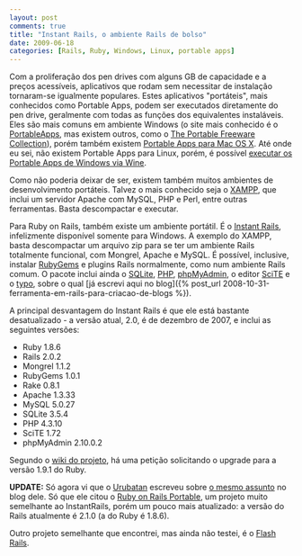 ```yaml
---
layout: post
comments: true
title: "Instant Rails, o ambiente Rails de bolso"
date: 2009-06-18
categories: [Rails, Ruby, Windows, Linux, portable apps]
---
```

Com a proliferação dos pen drives com alguns GB de capacidade e a preços acessíveis, aplicativos que rodam sem necessitar de instalação tornaram-se igualmente populares. Estes aplicativos "portáteis", mais conhecidos como Portable Apps, podem ser executados diretamente do pen drive, geralmente com todas as funções dos equivalentes instaláveis. Eles são mais comuns em ambiente Windows (o site mais conhecido é o [PortableApps](http://portableapps.com/), mas existem outros, como o [The Portable Freeware Collection](http://www.portablefreeware.com/)), porém também existem [Portable Apps para Mac OS X](http://www.freesmug.org/portableapps/). Até onde eu sei, não existem Portable Apps para Linux, porém, é possível [executar os Portable Apps de Windows via Wine](http://www.linuxfortravelers.com/running-portable-apps-on-linux).

Como não poderia deixar de ser, existem também muitos ambientes de desenvolvimento portáteis. Talvez o mais conhecido seja o [XAMPP](http://portableapps.com/apps/development/servers/xampp), que inclui um servidor Apache com MySQL, PHP e Perl, entre outras ferramentas. Basta descompactar e executar.

Para Ruby on Rails, também existe um ambiente portátil. É o [Instant Rails](http://rubyforge.org/projects/instantrails/), infelizmente disponível somente para Windows. A exemplo do XAMPP, basta descompactar um arquivo zip para se ter um ambiente Rails totalmente funcional, com Mongrel, Apache e MySQL. É possível, inclusive, instalar [RubyGems](http://rubygems.org/) e plugins Rails normalmente, como num ambiente Rails comum. O pacote inclui ainda o [SQLite](http://www.sqlite.org/), [PHP](http://www.php.net/), [phpMyAdmin](http://www.phpmyadmin.net/), o editor [SciTE](http://www.scintilla.org/SciTE.html) e o [typo](http://typosphere.org/), sobre o qual [já escrevi aqui no blog]({% post_url 2008-10-31-ferramenta-em-rails-para-criacao-de-blogs %}).

A principal desvantagem do Instant Rails é que ele está bastante desatualizado - a versão atual, 2.0, é de dezembro de 2007, e inclui as seguintes versões:

- Ruby 1.8.6
- Rails 2.0.2
- Mongrel 1.1.2
- RubyGems 1.0.1
- Rake 0.8.1
- Apache 1.3.33
- MySQL 5.0.27
- SQLite 3.5.4
- PHP 4.3.10
- SciTE 1.72
- phpMyAdmin 2.10.0.2

Segundo o [wiki do projeto](http://instantrails.rubyforge.org/wiki/wiki.pl), há uma petição solicitando o upgrade para a versão 1.9.1 do Ruby.

**UPDATE:** Só agora vi que o [Urubatan](http://www.urubatan.com.br/) escreveu sobre [o mesmo assunto](http://www.urubatan.com.br/carregando-o-rails-no-bolso-e-programando-em-qualquer-lugar/) no blog dele. Só que ele citou o [Ruby on Rails Portable](http://sourceforge.net/projects/railsportable/), um projeto muito semelhante ao InstantRails, porém um pouco mais atualizado: a versão do Rails atualmente é 2.1.0 (a do Ruby é 1.8.6).

Outro projeto semelhante que encontrei, mas ainda não testei, é o [Flash Rails](http://rubyforge.org/projects/flashrails).
